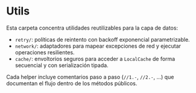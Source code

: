 # Utils

Esta carpeta concentra utilidades reutilizables para la capa de datos:

- `retry/`: políticas de reintento con backoff exponencial parametrizable.
- `network/`: adaptadores para mapear excepciones de red y ejecutar operaciones resilientes.
- `cache/`: envoltorios seguros para acceder a `LocalCache` de forma secuencial y con serialización tipada.

Cada helper incluye comentarios paso a paso (`//1.-`, `//2.-`, …) que documentan el flujo dentro de los métodos públicos.
